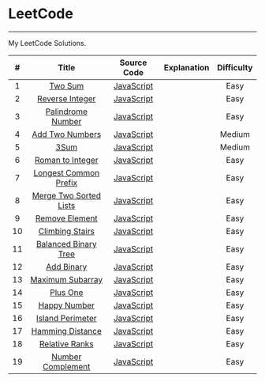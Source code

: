 # LeetCode

---

My LeetCode Solutions.

| # | Title | Source Code | Explanation | Difficulty |
|:---:|:---:|:---:|:---:|:---:|
| 1 | [Two Sum](https://leetcode.com/problems/two-sum/) | [JavaScript](https://github.com/cderek/leetcode/blob/master/algorithms/Two%20Sum/two-sum.js) | | Easy |
| 2 | [Reverse Integer](https://leetcode-cn.com/problems/reverse-integer/) | [JavaScript](https://github.com/cderek/leetcode/blob/master/algorithms/Reverse%20Integer/reverse-integer.js) | | Easy |
| 3 | [ Palindrome Number](https://leetcode-cn.com/problems/palindrome-number/) | [JavaScript](https://github.com/cderek/leetcode/blob/master/algorithms/Palindrome%20Number/palindrome-number.js) | | Easy |
| 4 | [Add Two Numbers](https://leetcode.com/problems/add-two-numbers/) | [JavaScript](https://github.com/cderek/leetcode/blob/master/algorithms/Add%20Two%20Numbers/add-two-numbers.js) | | Medium |
| 5 | [3Sum](https://leetcode-cn.com/problems/3sum/) | [JavaScript](https://github.com/cderek/leetcode/blob/master/algorithms/3Sum/3Sum.js) | | Medium |
| 6 | [Roman to Integer](https://leetcode-cn.com/problems/roman-to-integer/) | [JavaScript](https://github.com/cderek/leetcode/blob/master/algorithms/Roman%20to%20Integer/roman-to-integer.js) | | Easy |
| 7 | [Longest Common Prefix](https://leetcode-cn.com/problems/longest-common-prefix/) | [JavaScript](https://github.com/cderek/leetcode/blob/master/algorithms/Longest%20Common%20Prefix/longest-common-prefix.js) | | Easy |
| 8 | [Merge Two Sorted Lists](https://leetcode-cn.com/problems/merge-two-sorted-lists/) | [JavaScript](https://github.com/cderek/leetcode/blob/master/algorithms/%20Merge%20Two%20Sorted%20Lists/merge-two-sorted-lists.js) | | Easy |
| 9 | [Remove Element](https://leetcode-cn.com/problems/remove-element/) | [JavaScript](https://github.com/cderek/leetcode/blob/master/algorithms/Remove%20Element/remove-element.js) | | Easy |
| 10 | [Climbing Stairs](https://leetcode-cn.com/problems/climbing-stairs/) | [JavaScript](https://github.com/cderek/leetcode/blob/master/algorithms/Climbing%20Stairs/climbing-stairs.js) | | Easy |
| 11 | [Balanced Binary Tree](https://leetcode-cn.com/problems/balanced-binary-tree/) | [JavaScript](https://github.com/cderek/leetcode/blob/master/algorithms/Balanced%20Binary%20Tree/balanced-binary-tree.js) | | Easy |
| 12 | [Add Binary](https://leetcode-cn.com/problems/add-binary/) | [JavaScript](https://github.com/cderek/leetcode/blob/master/algorithms/Add%20Binary/add-binary.js) | | Easy |
| 13 | [Maximum Subarray](https://leetcode-cn.com/problems/maximum-subarray/submissions/) | [JavaScript](https://github.com/cderek/leetcode/blob/master/algorithms/Maximum%20Subarray/maximum-subarray.js) | | Easy |
| 14 | [Plus One](https://leetcode-cn.com/problems/plus-one/) | [JavaScript](https://github.com/cderek/leetcode/blob/master/algorithms/Plus%20One/plus-one.js) | | Easy |
| 15| [Happy Number](https://leetcode-cn.com/problems/happy-number/) | [JavaScript](https://github.com/cderek/leetcode/blob/master/algorithms/Happy%20Number/happy-number.js) | | Easy |
| 16| [Island Perimeter](https://leetcode-cn.com/problems/island-perimeter/) | [JavaScript](https://github.com/cderek/leetcode/blob/master/algorithms/Island%20Perimeter/island-perimeter.js) | | Easy |
| 17| [Hamming Distance](https://leetcode-cn.com/problems/hamming-distance/) | [JavaScript](https://github.com/cderek/leetcode/blob/master/algorithms/Hamming%20Distance/hamming-distance.js) | | Easy |
| 18| [Relative Ranks](https://leetcode-cn.com/problems/relative-ranks/) | [JavaScript](https://github.com/cderek/leetcode/blob/master/algorithms/Relative%20Ranks/relative-ranks.js) | | Easy |
| 19| [ Number Complement](https://leetcode-cn.com/problems/number-complement/submissions/) | [JavaScript](https://github.com/cderek/leetcode/blob/master/algorithms/Number%20Complement/number-complement.js) | | Easy |

